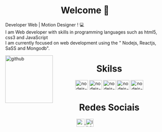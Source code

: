 <div align="left">

  <h1 align="center"> Welcome 👋 </h1>
    <p> Developer Web | Motion Designer ! 💻
    </br> I am Web developer with skills in programming languages such as html5, css3 and JavaScript </br> I am currently focused on  web development using the " Nodejs, Reactjs, SaSS and Mongodb".
    </br>
    </p>

</div>
<div style="display: inline_block">
<img align="left" height="150" alt="github" 
src="https://camo.githubusercontent.com/cae12fddd9d6982901d82580bdf321d81fb299141098ca1c2d4891870827bf17/68747470733a2f2f6d69726f2e6d656469756d2e636f6d2f6d61782f313336302f302a37513379765349765f7430696f4a2d5a2e676966">
</div>

<div  align="center"> 
    <h1 align="center">Skilss</h1>
      <img align="center" height="30" width="40" alt="nodejs-icon" src="https://cdn.jsdelivr.net/gh/devicons/devicon/icons/react/react-original-wordmark.svg">
    <img align="center" height="30" width="40" alt="nodejs-icon" src="https://cdn.jsdelivr.net/gh/devicons/devicon/icons/nodejs/nodejs-original.svg">
    <img align="center" height="30" width="40" alt="nodejs-icon" src="https://cdn.jsdelivr.net/gh/devicons/devicon/icons/mongodb/mongodb-plain-wordmark.svg">
    <img align="center" height="30" width="40" alt="nodejs-icon" src="https://cdn.jsdelivr.net/gh/devicons/devicon/icons/sass/sass-original.svg">
    <img align="center" height="30" width="40" alt="nodejs-icon" src="https://upload.wikimedia.org/wikipedia/commons/thumb/9/93/Amazon_Web_Services_Logo.svg/1024px-Amazon_Web_Services_Logo.svg.png">

   </div>
    
<div align="center">
    <h1 align="center">Redes Sociais</h1>
      <a align="center" href = "mailto: gregoriodelucca@gmail.com">
        <img  align="center" height="25"  alt="gmail" src="https://upload.wikimedia.org/wikipedia/commons/thumb/8/8c/Gmail_Icon_%282013-2020%29.svg/1024px-Gmail_Icon_%282013-2020%29.svg.png">
      </a>
      <a align="center" href = "https://www.linkedin.com/in/gregoriodelucca/">
        <img  align="center" height="25"  alt="linkedin" src="https://upload.wikimedia.org/wikipedia/commons/thumb/8/81/LinkedIn_icon.svg/2048px-LinkedIn_icon.svg.png">
      </a>    
</div>

  
